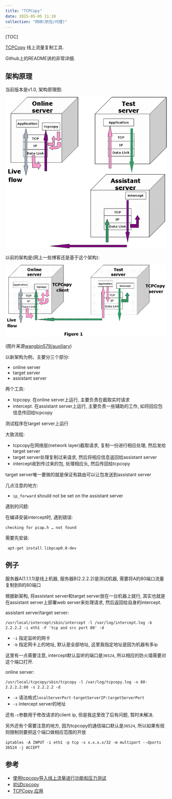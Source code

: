 ```yaml
---
title: "TCPCopy"
date: 2015-05-05 11:10
collection: "网络(抓包/代理)"
---
```


[TOC]

[TCPCopy](https://github.com/session-replay-tools/tcpcopy) 线上流量复制工具.

Github上的README讲的非常详细.

## 架构原理 ##

当前版本是v1.0, 架构原理图:

![Architecture Advance](https://raw.githubusercontent.com/wangbin579/auxiliary/master/images/advanced_archicture.GIF)

以前的架构是(网上一些博客还是基于这个架构):

![Architecture Traditional](https://raw.githubusercontent.com/wangbin579/auxiliary/master/images/traditional_archicture.GIF)

(图片来源[wangbin579/auxiliary](https://github.com/wangbin579/auxiliary))

以新架构为例，主要分三个部分:

* online server
* target server
* assistant server

两个工具:

* tcpcopy. 在online server上运行, 主要负责在截取实时请求
* intercept. 在assistant server上运行, 主要负责一些辅助的工作, 如将回应包信息传回给tcpcopy

测试程序在target server上运行

大致流程:

* tcpcopy在网络层(network layer)截取请求, 复制一份进行相应处理, 然后发给target server
* target server处理复制过来请求, 然后将相应信息返回给assistant server
* intercept收到传过来的包, 处理相应头, 然后传回给tcpcopy

target server唯一要做的就是保证有路由可以让包发送到assistant server

几点注意的地方:

* `ip_forward` should not be set on the assistant server

遇到的问题:

在编译安装intercept时, 遇到错误:

    checking for pcap.h … not found

需要先安装:

     apt-get install libpcap0.8-dev

## 例子 ##

服务器A(1.1.1.1)是线上机器, 服务器B(2.2.2.2)是测试机器, 需要将A的80端口流量复制到B的80端口

根据新架构, 将assistant server和target server放在一台机器上就行, 其实也就是在assistant server上部署web server来处理请求, 然后返回给自身的intercept.

assistant server/target server:

    /usr/local/intercept/sbin/intercept -l /var/log/intercept.log -b 2.2.2.2 -i eth1 -F 'tcp and src port 80' -d

* `-i` 指定监听的网卡
* `-b` 指定网卡上的地址, 默认是全部地址, 这里我指定地址是因为机器有多ip

这里有一点需要注意, intercept默认监听的端口是`36524`, 所以相应的防火墙需要对这个端口打开.

online server:

    /usr/local/tcpcopy/sbin/tcpcopy -l /var/log/tcpcopy.log -x 80-2.2.2.2:80 -s 2.2.2.2 -d

* `-x` 语法格式`localServerPort-targetServerIP:targetServerPort`
* `-s` intercept server的地址

还有`-c`参数用于修改请求的client ip, 但是我这里改了后有问题, 暂时未解决.

另外还有个需要注意的地方, 因为tcpcopy的通信端口默认是`36524`, 所以如果有规则限制则要把这个端口做相应范围的开放

    iptables -A INPUT -i eth1 -p tcp -s x.x.x.x/32 -m multiport --dports 36524 -j ACCEPT


## 参考 ##

* [使用tcpcopy导入线上流量进行功能和压力测试](http://jqlblue.github.io/2014/01/08/use-tcpcopy-test-online/)
* [初试tcpcopy](http://navyaijm.blog.51cto.com/4647068/1340809)
* [TCPCopy 应用](http://www.cnblogs.com/chenny7/p/3912515.html)
